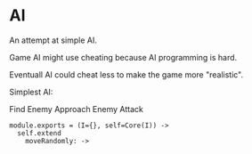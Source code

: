 AI
====

An attempt at simple AI.

Game AI might use cheating because AI programming is hard.

Eventuall AI could cheat less to make the game more "realistic".

Simplest AI:

Find Enemy
Approach Enemy
Attack

    module.exports = (I={}, self=Core(I)) ->
      self.extend
        moveRandomly: ->
          